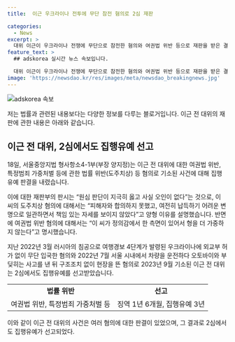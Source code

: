 ```yaml
---
title:  이근 우크라이나 전투에 무단 참전 혐의로 2심 재판

categories:
  - News
excerpt: >
  대위 이근이 우크라이나 전쟁에 무단으로 참전한 혐의와 여권법 위반 등으로 재판을 받은 결과, 2심에서도 집행유예를 선고받았다. 서울중앙지법 형사항소4-1부(부장 양지정)는 이에 대해 원심과 같은 징역 1년 6개월에 집행유예 3년을 선고했으며, 이는 "지극히 옳고 사실 오인이 없는 판단"임을 밝혔다. 그러나 도주치상 혐의에 대해서는 강경한 입장을 보였으며, 이 씨가 여권법 위반 혐의에 대해서는 정의감을 고려해 형을 가중하지 않는다고 언급했다. 이 씨는 2022년 우크라이나에 무단 입국한 혐의로 기소되었으며, 또한 2022년 서울에서 교통사고를 낸 뒤 현장을 뜬 혐의도 있다.
feature_text: >
  ## adskorea 실시간 뉴스 속보입니다.

  대위 이근이 우크라이나 전쟁에 무단으로 참전한 혐의와 여권법 위반 등으로 재판을 받은 결과, 2심에서도 집행유예를 선고받았다. 서울중앙지법 형사항소4-1부(부장 양지정)는 이에 대해 원심과 같은 징역 1년 6개월에 집행유예 3년을 선고했으며, 이는 "지극히 옳고 사실 오인이 없는 판단"임을 밝혔다. 그러나 도주치상 혐의에 대해서는 강경한 입장을 보였으며, 이 씨가 여권법 위반 혐의에 대해서는 정의감을 고려해 형을 가중하지 않는다고 언급했다. 이 씨는 2022년 우크라이나에 무단 입국한 혐의로 기소되었으며, 또한 2022년 서울에서 교통사고를 낸 뒤 현장을 뜬 혐의도 있다.
image: 'https://newsdao.kr/res/images/meta/newsdao_breakingnews.jpg'
---
```


<p><img src="https://newsdao.kr/res/images/meta/newsdao_breakingnews.jpg" alt="adskorea 속보" /></p>

<p>저는 법률과 관련된 내용보다는 다양한 정보를 다루는 블로거입니다. 이근 전 대위의 재판에 관한 내용은 아래와 같습니다.</p>

<h2 data-ke-size="size26">이근 전 대위, 2심에서도 집행유예 선고</h2>

<p>18일, 서울중앙지법 형사항소4-1부(부장 양지정)는 이근 전 대위에 대한 여권법 위반, 특정범죄 가중처벌 등에 관한 법률 위반(도주치상) 등 혐의로 기소된 사건에 대해 집행유예 판결을 내렸습니다.</p>

<p>이에 대한 재판부의 판시는 “원심 판단이 지극히 옳고 사실 오인이 없다”는 것으로, 이 씨의 도주치상 혐의에 대해서는 “피해자와 합의하지 못했고, 여전히 납득하기 어려운 변명으로 일관하면서 책임 있는 자세를 보이지 않았다”고 양형 이유를 설명했습니다. 반면에 여권법 위반 혐의에 대해서는 “이 씨가 정의감에서 한 측면이 있어서 형을 더 가중하지 않는다”고 명시했습니다.</p>

<p data-ke-size="size16">지난 2022년 3월 러시아의 침공으로 여행경보 4단계가 발령된 우크라이나에 외교부 허가 없이 무단 입국한 혐의와 2022년 7월 서울 시내에서 차량을 운전하다 오토바이와 부딪히는 사고를 낸 뒤 구조조치 없이 현장을 뜬 혐의로 2023년 9월 기소된 이근 전 대위는 2심에서도 집행유예를 선고받았습니다.</p>

<table>
    <tr>
        <td style="text-align: center; height: 17px;"><b>법률 위반</b></td>
        <td style="text-align: center; height: 17px;"><b>선고</b></td>
    </tr>
    <tr>
        <td style="text-align: center; height: 17px;">여권법 위반, 특정범죄 가중처벌 등</td>
        <td style="text-align: center; height: 17px;">징역 1년 6개월, 집행유예 3년</td>
    </tr>
</table>

<p>이와 같이 이근 전 대위의 사건은 여러 혐의에 대한 판결이 있었으며, 그 결과로 2심에서도 집행유예가 선고되었다.</p>

